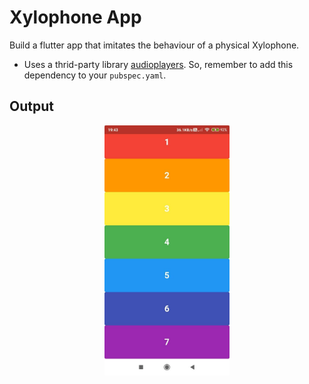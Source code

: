 # Xylophone App

Build a flutter app that imitates the behaviour of a physical Xylophone.

- Uses a thrid-party library [audioplayers](https://pub.dev/packages/audioplayers). So, remember to add this dependency to
your `pubspec.yaml`.
 
## Output

<p align="center">
  <img width="200px" src="output.jpg" alt="output"/>
</p>